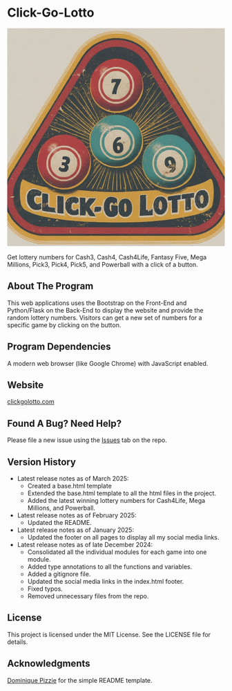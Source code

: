 # Click-Go-Lotto

![A rounded triangle containing four lottery balls with numbers on each. At the bottom of the triangle is the phrase "Click-Go-Lotto."](static/img/click_go_lotto_gemini_generated.jpeg)

Get lottery numbers for Cash3, Cash4, Cash4Life, Fantasy Five, Mega Millions, Pick3, Pick4, Pick5, and Powerball with a
click of a button.

## About The Program

This web applications uses the Bootstrap on the Front-End and Python/Flask on the Back-End to display the website and
provide the random lottery numbers. Visitors can get a new set of numbers for a specific game by clicking on the button.

## Program Dependencies

A modern web browser (like Google Chrome) with JavaScript enabled.

## Website

[clickgolotto.com](https://clickgolotto.com/)

## Found A Bug? Need Help?

Please file a new issue using the [Issues](https://github.com/brittbot-bgates/Click-Go-Lotto/issues) tab on the repo.

## Version History

* Latest release notes as of March 2025:
    * Created a base.html template
    * Extended the base.html template to all the html files in the project.
    * Added the latest winning lottery numbers for Cash4Life, Mega Millions, and Powerball.
* Latest release notes as of February 2025:
    * Updated the README.
* Latest release notes as of January 2025:
    * Updated the footer on all pages to display all my social media links.
* Latest release notes as of late December 2024:
    * Consolidated all the individual modules for each game into one module.
    * Added type annotations to all the functions and variables.
    * Added a gitignore file.
    * Updated the social media links in the index.html footer.
    * Fixed typos.
    * Removed unnecessary files from the repo.

## License

This project is licensed under the MIT License. See the LICENSE file for details.

## Acknowledgments

[Dominique Pizzie](https://gist.github.com/DomPizzie) for the simple README template.

